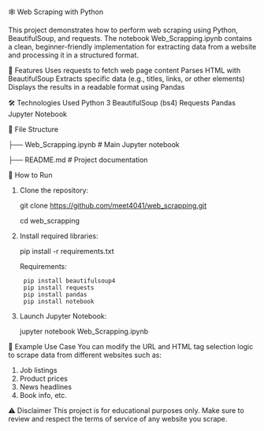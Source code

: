🕸️ Web Scraping with Python

This project demonstrates how to perform web scraping using Python, BeautifulSoup, and requests. The notebook Web_Scrapping.ipynb contains a clean, beginner-friendly implementation for extracting data from a website and processing it in a structured format.

📌 Features
Uses requests to fetch web page content
Parses HTML with BeautifulSoup
Extracts specific data (e.g., titles, links, or other elements)
Displays the results in a readable format using Pandas

🛠️ Technologies Used
Python 3
BeautifulSoup (bs4)
Requests
Pandas
Jupyter Notebook

📁 File Structure

├── Web_Scrapping.ipynb  # Main Jupyter notebook

├── README.md            # Project documentation

🚀 How to Run
1. Clone the repository:

   git clone https://github.com/meet4041/web_scrapping.git

   cd web_scrapping

4. Install required libraries:

   pip install -r requirements.txt

   	Requirements:

   		pip install beautifulsoup4
   		pip install requests
   		pip install pandas
   		pip install notebook

6. Launch Jupyter Notebook:

   jupyter notebook Web_Scrapping.ipynb

📌 Example Use Case
You can modify the URL and HTML tag selection logic to scrape data from different websites such as:
1. Job listings
2. Product prices
3. News headlines
4. Book info, etc.


⚠️ Disclaimer
This project is for educational purposes only. Make sure to review and respect the terms of service of any website you scrape.
